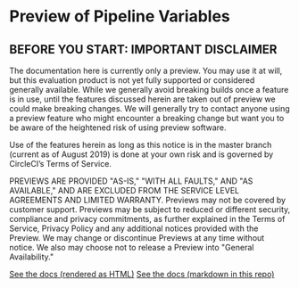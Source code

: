 # Preview of Pipeline Variables

## BEFORE YOU START: IMPORTANT DISCLAIMER
The documentation here is currently only a preview. You may use it at will, but this evaluation product is not yet fully supported or considered generally available. While we generally avoid breaking builds once a feature is in use, until the features discussed herein are taken out of preview we could make breaking changes. We will generally try to contact anyone using a preview feature who might encounter a breaking change but want you to be aware of the heightened risk of using preview software.

Use of the features herein as long as this notice is in the master branch (current as of August 2019) is done at your own risk and is governed by CircleCI’s Terms of Service.

PREVIEWS ARE PROVIDED "AS-IS," "WITH ALL FAULTS," AND "AS AVAILABLE," AND ARE EXCLUDED FROM THE SERVICE LEVEL AGREEMENTS AND LIMITED WARRANTY. Previews may not be covered by customer support. Previews may be subject to reduced or different security, compliance and privacy commitments, as further explained in the Terms of Service, Privacy Policy and any additional notices provided with the Preview. We may change or discontinue Previews at any time without notice. We also may choose not to release a Preview into "General Availability."

[See the docs (rendered as HTML)](https://circleci-public.github.io/pipeline-preview-docs/)
[See the docs (markdown in this repo)](./docs)

